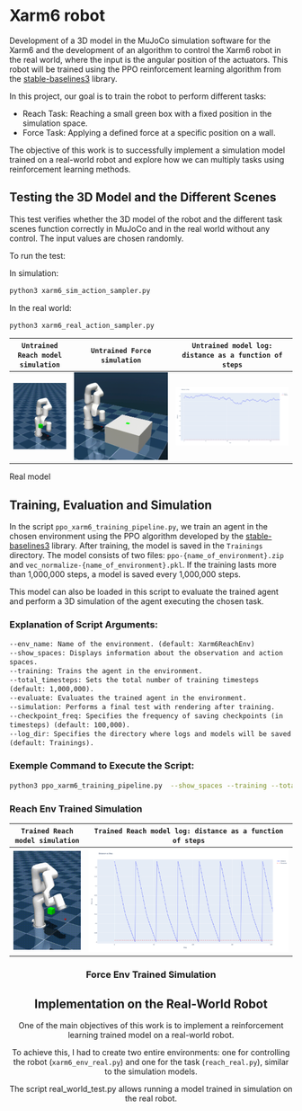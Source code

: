 # Xarm6 robot

Development of a 3D model in the MuJoCo simulation software for the Xarm6 and the development of an algorithm to control the Xarm6 robot in the real world, where the input is the angular position of the actuators. This robot will be trained using the PPO reinforcement learning algorithm from the [stable-baselines3](https://github.com/DLR-RM/stable-baselines3) library. 


In this project, our goal is to train the robot to perform different tasks:

- Reach Task: Reaching a small green box with a fixed position in the simulation space.
- Force Task: Applying a defined force at a specific position on a wall.

The objective of this work is to successfully implement a simulation model trained on a real-world robot and explore how we can multiply tasks using reinforcement learning methods.

## Testing the 3D Model and the Different Scenes

This test verifies whether the 3D model of the robot and the different task scenes function correctly in MuJoCo and in the real world without any control. The input values are chosen randomly.

To run the test:

In simulation:
```bash
python3 xarm6_sim_action_sampler.py 
```
In the real world:
```bash
python3 xarm6_real_action_sampler.py
```

<div align="center">

`Untrained Reach model simulation` | `Untrained Force simulation`| `Untrained model log: distance as a function of steps`|
|:------------------------:|:------------------------:|:------------------------:|
<img src="/Pictures/Xarm6/xarm6_sim_Reach_untrained.gif" alt="" width="230"/> | <img src="/Pictures/Xarm6/xarm6_sim_Force_untrained.gif" alt="" width=""/>| <img src="/Pictures/Xarm6/xarm6_sim_Reach_log_untrained.png" />

</div> 


Real model

## Training, Evaluation and Simulation

In the script `ppo_xarm6_training_pipeline.py`, we train an agent in the chosen environment using the PPO algorithm developed by the [stable-baselines3](https://github.com/DLR-RM/stable-baselines3) library. After training, the model is saved in the `Trainings` directory. The model consists of two files: `ppo-{name_of_environment}.zip` and `vec_normalize-{name_of_environment}.pkl`. If the training lasts more than 1,000,000 steps, a model is saved every 1,000,000 steps.

This model can also be loaded in this script to evaluate the trained agent and perform a 3D simulation of the agent executing the chosen task.

### Explanation of Script Arguments:
    
    --env_name: Name of the environment. (default: Xarm6ReachEnv)
    --show_spaces: Displays information about the observation and action spaces.
    --training: Trains the agent in the environment.
    --total_timesteps: Sets the total number of training timesteps (default: 1,000,000).
    --evaluate: Evaluates the trained agent in the environment.
    --simulation: Performs a final test with rendering after training.
    --checkpoint_freq: Specifies the frequency of saving checkpoints (in timesteps) (default: 100,000).
    --log_dir: Specifies the directory where logs and models will be saved (default: Trainings).

### Exemple Command to Execute the Script: 

```bash
python3 ppo_xarm6_training_pipeline.py  --show_spaces --training --total_timesteps 2000000 --evaluate --simulation 
```

### Reach Env Trained Simulation 

<div align="center">

`Trained Reach model simulation`|`Trained Reach model log: distance as a function of steps`|
|:------------------------:|:------------------------:| 
<img src="/Pictures/Xarm6/xarm6_sim_Reach_trained.gif" alt="" width="230"/>| <img src="/Pictures/Xarm6/xarm6_sim_Reach_log_trained.png" />


### Force Env Trained Simulation


## Implementation on the Real-World Robot

One of the main objectives of this work is to implement a reinforcement learning trained model on a real-world robot.

To achieve this, I had to create two entire environments: one for controlling the robot (`xarm6_env_real.py`) and one for the task (`reach_real.py`), similar to the simulation models.

The script real_world_test.py allows running a model trained in simulation on the real robot.
